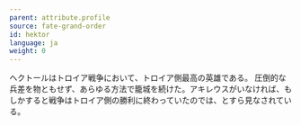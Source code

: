 ```yaml
---
parent: attribute.profile
source: fate-grand-order
id: hektor
language: ja
weight: 0
---
```


ヘクトールはトロイア戦争において、トロイア側最高の英雄である。
圧倒的な兵差を物ともせず、あらゆる方法で籠城を続けた。アキレウスがいなければ、もしかすると戦争はトロイア側の勝利に終わっていたのでは、とすら見なされている。
